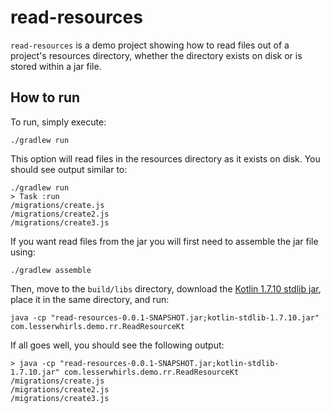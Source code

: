 # read-resources

`read-resources` is a demo project showing how to read files out of a project's resources directory, whether the directory exists on disk or is stored within a jar file.

## How to run

To run, simply execute:

~~~shell
./gradlew run
~~~

This option will read files in the resources directory as it exists on disk.
You should see output similar to:

~~~shell
./gradlew run
> Task :run
/migrations/create.js
/migrations/create2.js
/migrations/create3.js
~~~

If you want read files from the jar you will first need to assemble the jar file using:

~~~shell
./gradlew assemble
~~~

Then, move to the `build/libs` directory, download the [Kotlin 1.7.10 stdlib jar](https://repo1.maven.org/maven2/org/jetbrains/kotlin/kotlin-stdlib/1.7.10/kotlin-stdlib-1.7.10.jar), place it in the same directory, and run:

~~~shell
java -cp "read-resources-0.0.1-SNAPSHOT.jar;kotlin-stdlib-1.7.10.jar" com.lesserwhirls.demo.rr.ReadResourceKt
~~~

If all goes well, you should see the following output:

~~~shell
> java -cp "read-resources-0.0.1-SNAPSHOT.jar;kotlin-stdlib-1.7.10.jar" com.lesserwhirls.demo.rr.ReadResourceKt
/migrations/create.js
/migrations/create2.js
/migrations/create3.js
~~~
